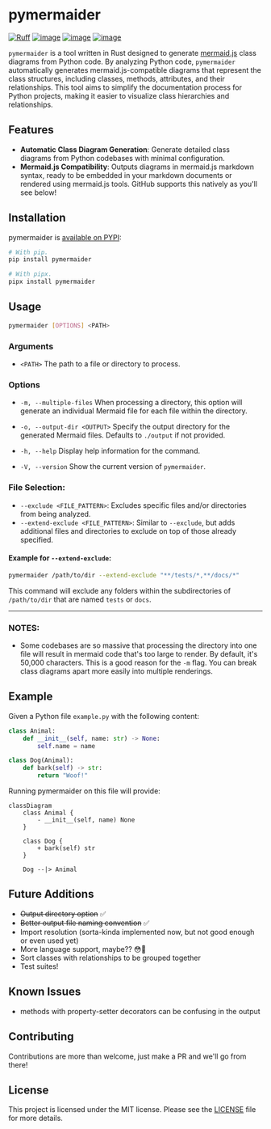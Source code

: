 # pymermaider

[![Ruff](https://img.shields.io/endpoint?url=https://raw.githubusercontent.com/astral-sh/ruff/main/assets/badge/v2.json)](https://github.com/astral-sh/ruff)
[![image](https://img.shields.io/pypi/v/pymermaider.svg)](https://pypi.python.org/pypi/pymermaider)
[![image](https://img.shields.io/pypi/l/pymermaider.svg)](https://github.com/diceroll123/pymermaider/blob/master/LICENSE)
[![image](https://img.shields.io/pypi/pyversions/pymermaider.svg)](https://pypi.python.org/pypi/pymermaider)

`pymermaider` is a tool written in Rust designed to generate [mermaid.js](https://github.com/mermaid-js/mermaid) class diagrams from Python code. By analyzing Python code, `pymermaider` automatically generates mermaid.js-compatible diagrams that represent the class structures, including classes, methods, attributes, and their relationships. This tool aims to simplify the documentation process for Python projects, making it easier to visualize class hierarchies and relationships.

## Features

- **Automatic Class Diagram Generation**: Generate detailed class diagrams from Python codebases with minimal configuration.
- **Mermaid.js Compatibility**: Outputs diagrams in mermaid.js markdown syntax, ready to be embedded in your markdown documents or rendered using mermaid.js tools. GitHub supports this natively as you'll see below!

## Installation

pymermaider is [available on PYPI](https://pypi.org/project/pymermaider/):

```bash
# With pip.
pip install pymermaider

# With pipx.
pipx install pymermaider
```

## Usage

```bash
pymermaider [OPTIONS] <PATH>
```

### Arguments

- `<PATH>`
  The path to a file or directory to process.

### Options

- `-m, --multiple-files`
  When processing a directory, this option will generate an individual Mermaid file for each file within the directory.

- `-o, --output-dir <OUTPUT>`
  Specify the output directory for the generated Mermaid files. Defaults to `./output` if not provided.

- `-h, --help`
  Display help information for the command.

- `-V, --version`
  Show the current version of `pymermaider`.

### File Selection:

- `--exclude <FILE_PATTERN>`: Excludes specific files and/or directories from being analyzed.
- `--extend-exclude <FILE_PATTERN>`: Similar to `--exclude`, but adds additional files and directories to exclude on top of those already specified.

#### Example for `--extend-exclude`:

```bash
pymermaider /path/to/dir --extend-exclude "**/tests/*,**/docs/*"
```

This command will exclude any folders within the subdirectories of `/path/to/dir` that are named `tests` or `docs`.

---

### NOTES:

- Some codebases are so massive that processing the directory into one file will result in mermaid code that's too large to render. By default, it's 50,000 characters. This is a good reason for the `-m` flag. You can break class diagrams apart more easily into multiple renderings.

## Example

Given a Python file `example.py` with the following content:

```python
class Animal:
    def __init__(self, name: str) -> None:
        self.name = name

class Dog(Animal):
    def bark(self) -> str:
        return "Woof!"
```

Running pymermaider on this file will provide:

```mermaid
classDiagram
    class Animal {
        - __init__(self, name) None
    }

    class Dog {
        + bark(self) str
    }

    Dog --|> Animal
```

## Future Additions

- ~~Output directory option~~ ✅
- ~~Better output file naming convention~~ ✅
- Import resolution (sorta-kinda implemented now, but not good enough or even used yet)
- More language support, maybe?? 😳🤔
- Sort classes with relationships to be grouped together
- Test suites!

## Known Issues

- methods with property-setter decorators can be confusing in the output

## Contributing

Contributions are more than welcome, just make a PR and we'll go from there!

## License

This project is licensed under the MIT license. Please see the
[LICENSE](LICENSE) file for more details.
